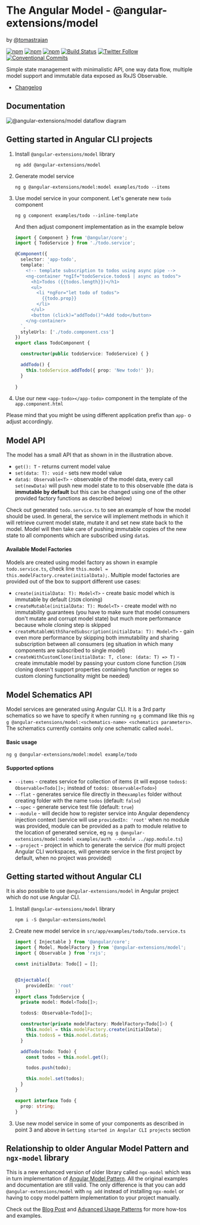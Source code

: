 # The Angular Model - @angular-extensions/model

by [@tomastrajan](https://twitter.com/tomastrajan)

[![npm](https://img.shields.io/npm/v/@angular-extensions/model.svg)](https://www.npmjs.com/package/@angular-extensions/model) [![npm](https://img.shields.io/npm/l/@angular-extensions/model.svg)](https://github.com/angular-extensions/model/blob/master/LICENSE) [![npm](https://img.shields.io/npm/dm/@angular-extensions/model.svg)](https://www.npmjs.com/package/@angular-extensions/model) [![Build Status](https://travis-ci.org/angular-extensions/model.svg?branch=master)](https://travis-ci.org/angular-extensions/model) [![Twitter Follow](https://img.shields.io/twitter/follow/tomastrajan.svg?style=social&label=Follow)](https://twitter.com/tomastrajan)[![Conventional Commits](https://img.shields.io/badge/Conventional%20Commits-1.0.0-yellow.svg)](https://conventionalcommits.org)

Simple state management with minimalistic API, one way data flow,
multiple model support and immutable data exposed as RxJS Observable.

* [Changelog](https://github.com/angular-extensions/model/blob/master/CHANGELOG.md)

## Documentation

![@angular-extensions/model dataflow diagram](https://raw.githubusercontent.com/tomastrajan/angular-model-pattern-example/master/src/assets/model_graph.png 'ngx-model dataflow diagram')

## Getting started in Angular CLI projects

1.  Install `@angular-extensions/model` library

    ```
    ng add @angular-extensions/model
    ```
    
2.  Generate model service
    ```
    ng g @angular-extensions/model:model examples/todo --items
    ```

3.  Use model service in your component. Let's generate new `todo` component
    ```
    ng g component examples/todo --inline-template
    ```   
    And then adjust component implementation as in the example below
    ```ts
    import { Component } from '@angular/core';
    import { TodoService } from './todo.service';
    
    @Component({
      selector: 'app-todo',
      template: `
        <!-- template subscription to todos using async pipe -->
        <ng-container *ngIf="todoService.todos$ | async as todos">
          <h1>Todos ({{todos.length}})</h1>
          <ul>
            <li *ngFor="let todo of todos">
              {{todo.prop}}
            </li>
          </ul>
          <button (click)="addTodo()">Add todo</button>
        </ng-container>
      `,
      styleUrls: ['./todo.component.css']
    })
    export class TodoComponent {
    
      constructor(public todoService: TodoService) { }
    
      addTodo() {
        this.todoService.addTodo({ prop: 'New todo!' });
      }
      
    }

    ```
4.  Use our new `<app-todo></app-todo>` component in the template of the `app.component.html`
    
Please mind that you might be using different application prefix than `app-` o adjust accordingly.
        
## Model API
The model has a small API that as shown in in the illustration above.

* `get(): T` - returns current model value
* `set(data: T): void` - sets new model value
* `data$: Observable<T>` - observable of the model data, every call `set(newData)` will push new model state to to this observable (the data is **immutable by default** but this can be changed using one of the other provided factory functions as described below)

Check out generated `todo.service.ts` to see an example of how the model should be used.
In general, the service will implement methods in which it will retrieve current model state, mutate it and set new state back to the model.
Model will then take care of pushing immutable copies of the new state to all components which are subscribed using `data$`.

#### Available Model Factories

Models are created using model factory as shown in example `todo.service.ts`, check line `this.model = this.modelFactory.create(initialData);`.
Multiple model factories are provided out of the box to support different use cases:

- `create(initialData: T): Model<T>` - create basic model which is immutable by default (`JSON` cloning)
- `createMutable(initialData: T): Model<T>` - create model with no immutability guarantees (you have to make sure that model consumers don't mutate and corrupt model state) but much more performance because whole cloning step is skipped
- `createMutableWithSharedSubscription(initialData: T): Model<T>` - gain even more performance by skipping both immutability and sharing subscription between all consumers (eg situation in which many components are subscribed to single model)
- `createWithCustomClone(initialData: T, clone: (data: T) => T)` - create immutable model by passing your custom clone function (`JSON` cloning doesn't support properties containing function or regex so custom cloning functionality might be needed)


## Model Schematics API

Model services are generated using Angular CLI. It is a 3rd party schematics so we have to
specify it when running `ng g` command like this `ng g @angular-extensions/model:<schematics-name> <schematics parameters>`.
The schematics currently contains only one schematic called `model`.

#### Basic usage
```
ng g @angular-extensions/model:model example/todo
```

#### Supported options

* `--items` - creates service for collection of items (it will expose `todos$: Observable<Todo[]>;` instead of `todo$: Observable<Todo>`)
* `--flat` - generates service file directly in the`examples` folder without creating folder with the name `todos` (default: `false`)
* `--spec` - generate service test file (default: `true`)
* `--module` - will decide how to register service into Angular dependency injection context (service will use `providedIn: 'root'` when no module was provided, module can be provided as a path to module relative to the location of generated service, eg `ng g @angular-extensions/model:model examples/auth --module ../app.module.ts`)
* `--project` - project in which to generate the service (for multi project Angular CLI workspaces, will generate service in the first project by default, when no project was provided)

 
## Getting started without Angular CLI
It is also possible to use `@angular-extensions/model` in Angular project which do not use Angular CLI.
1.  Install `@angular-extensions/model` library

    ```
    npm i -S @angular-extensions/model
    ```
    
2.  Create new model service in `src/app/examples/todo/todo.service.ts`
    ```ts
    import { Injectable } from '@angular/core';
    import { Model, ModelFactory } from '@angular-extensions/model';
    import { Observable } from 'rxjs';
    
    const initialData: Todo[] = [];
    
    
    @Injectable({
        providedIn: 'root'
    })
    export class TodoService {
      private model: Model<Todo[]>;
    
      todos$: Observable<Todo[]>;
    
      constructor(private modelFactory: ModelFactory<Todo[]>) {
        this.model = this.modelFactory.create(initialData);
        this.todos$ = this.model.data$;
      }
    
      addTodo(todo: Todo) {
        const todos = this.model.get();
    
        todos.push(todo);
    
        this.model.set(todos);
      }
    }
    
    export interface Todo {
      prop: string;
    }
    ```
    
3. Use new model service in some of your components as described in point 3 and above in `Getting started in Angular CLI projects`  section


## Relationship to older Angular Model Pattern and `ngx-model` library

This is a new enhanced version of older library called `ngx-model` which was in turn implementation of [Angular Model Pattern](https://tomastrajan.github.io/angular-model-pattern-example).
All the original examples and documentation are still valid. The only difference is that
you can add `@angular-extensions/model` with `ng add` instead of installing `ngx-model` or having to copy model pattern
implementation to your project manually.

Check out the [Blog Post](https://medium.com/@tomastrajan/model-pattern-for-angular-state-management-6cb4f0bfed87) and
[Advanced Usage Patterns](https://tomastrajan.github.io/angular-model-pattern-example#/advanced)
for more how-tos and examples.
